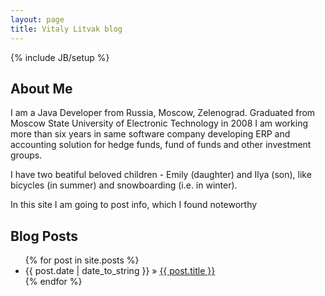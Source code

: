 ```yaml
---
layout: page
title: Vitaly Litvak blog
---
```

{% include JB/setup %}

## About Me

I am a Java Developer from Russia, Moscow, Zelenograd. Graduated from Moscow State University of Electronic Technology in 2008 I am working more than six years in same software company developing ERP and accounting solution for hedge funds, fund of funds and other investment groups.

I have two beatiful beloved children - Emily (daughter) and Ilya (son), like bicycles (in summer) and snowboarding (i.e. in winter).

In this site I am going to post info, which I found noteworthy

## Blog Posts

<ul class="posts">
  {% for post in site.posts %}
    <li><span>{{ post.date | date_to_string }}</span> &raquo; <a href="{{ BASE_PATH }}{{ post.url }}">{{ post.title }}</a></li>
  {% endfor %}
</ul>


